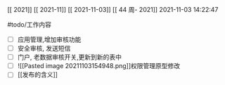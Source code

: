 [[ 2021]]
[[ 2021-11]]
[[ 2021-11-03]]
[[ 44 周- 2021]]
 2021-11-03 14:22:47
 
   #todo/工作内容
- [ ] 应用管理,增加审核功能
- [ ] 安全审核, 发送短信
- [ ] 门户, 老数据审核开关,更新到新的表中
- [ ] ![[Pasted image 20211103154948.png]]权限管理原型修改
- [ ] [[发布的含义]]